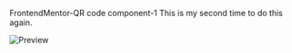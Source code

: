 FrontendMentor-QR code component-1
This is my second time to do this again. 

![Preview](https://github.com/paiveryhappy/QR-code-component-1/assets/62796619/4d26d57e-2d1e-4c7b-81cf-d1836ee6418c)
